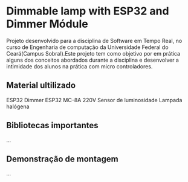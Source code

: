 # Dimmable lamp with ESP32 and Dimmer Módule
Projeto desenvolvido para a disciplina de Software em Tempo Real, no curso de Engenharia de computação da Universidade Federal do Ceará(Campus Sobral).Este projeto tem como objetivo por em prática alguns dos conceitos abordados durante a disciplina e desenvolver a intimidade dos alunos na prática com micro controladores.

## Material ultilizado
  ESP32
  Dimmer ESP32 MC-8A 220V
  Sensor de luminosidade
  Lampada halógena

## Bibliotecas importantes
...
## Demonstração de montagem
...
